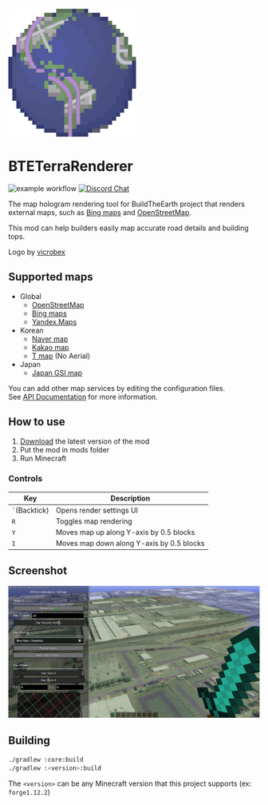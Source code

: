 ![Logo](core/src/main/resources/assets/bteterrarenderer/textures/icon.png)
# BTETerraRenderer
![example workflow](https://github.com/tf2mandeokyi/BTETerraRenderer/actions/workflows/gradle.yml/badge.svg) [![Discord Chat](https://img.shields.io/discord/804025113216548874.svg)](https://discord.gg/4gjrwWH2gS)

The map hologram rendering tool for BuildTheEarth project that renders external maps,
such as [Bing maps](https://www.bing.com/maps) and [OpenStreetMap](http://openstreetmap.org/).

This mod can help builders easily map accurate road details and building tops.

Logo by [vicrobex](https://github.com/vicrobex)


## Supported maps

* Global
  * [OpenStreetMap](http://openstreetmap.org/)
  * [Bing maps](https://www.bing.com/maps/)
  * [Yandex.Maps](https://yandex.com/maps/)
* Korean
  * [Naver map](https://map.naver.com/)
  * [Kakao map](https://map.kakao.com/)
  * [T map](https://www.tmap.co.kr/) (No Aerial)
* Japan
  * [Japan GSI map](https://maps.gsi.go.jp/)

You can add other map services by editing the configuration files.<br>
See [API Documentation](YML_CONFIG.md) for more information.

## How to use

1. [Download](https://github.com/tf2mandeokyi/BTETerraRenderer/releases) the latest version of the mod
2. Put the mod in mods folder
3. Run Minecraft

### Controls

| Key               | Description                               |
|-------------------|-------------------------------------------|
| `` ` ``(Backtick) | Opens render settings UI                  |
| `R`               | Toggles map rendering                     |
| `Y`               | Moves map up along Y-axis by 0.5 blocks   |
| `I`               | Moves map down along Y-axis by 0.5 blocks | 

## Screenshot

![Reference screenshot](docs/screenshot0.png "Location: Seattle, USA")

## Building

```bash
./gradlew :core:build
./gradlew :<version>:build
```
The `<version>` can be any Minecraft version that this project supports (ex: `forge1.12.2`)